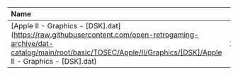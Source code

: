 |Name|Size|
|:---|---:|
|[Apple II - Graphics - [DSK].dat](https://raw.githubusercontent.com/open-retrogaming-archive/dat-catalog/main/root/basic/TOSEC/Apple/II/Graphics/[DSK]/Apple II - Graphics - [DSK].dat)|16494|
